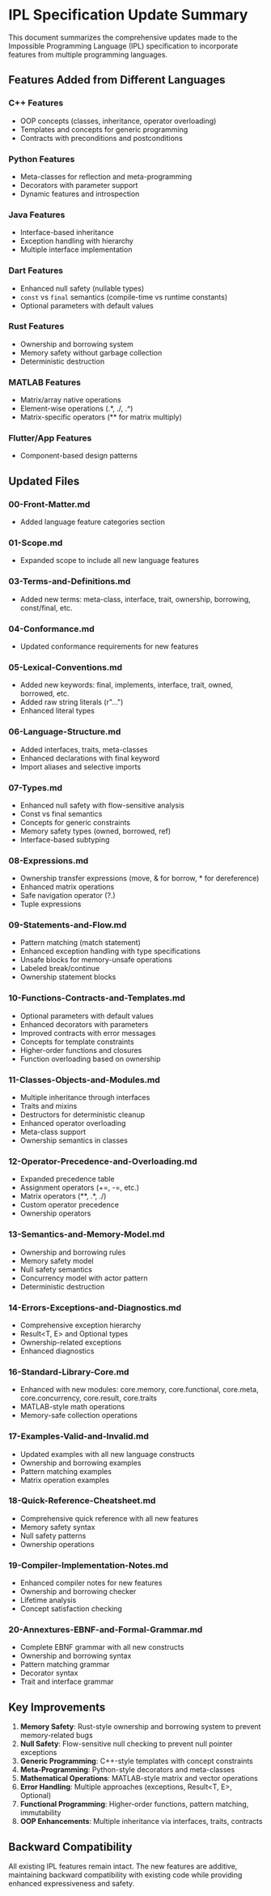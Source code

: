 # IPL Specification Update Summary

This document summarizes the comprehensive updates made to the Impossible Programming Language (IPL) specification to incorporate features from multiple programming languages.

## Features Added from Different Languages

### C++ Features
- OOP concepts (classes, inheritance, operator overloading)
- Templates and concepts for generic programming
- Contracts with preconditions and postconditions

### Python Features  
- Meta-classes for reflection and meta-programming
- Decorators with parameter support
- Dynamic features and introspection

### Java Features
- Interface-based inheritance
- Exception handling with hierarchy
- Multiple interface implementation

### Dart Features
- Enhanced null safety (nullable types)
- `const` vs `final` semantics (compile-time vs runtime constants)
- Optional parameters with default values

### Rust Features
- Ownership and borrowing system
- Memory safety without garbage collection
- Deterministic destruction

### MATLAB Features
- Matrix/array native operations
- Element-wise operations (.*, ./, .^)
- Matrix-specific operators (** for matrix multiply)

### Flutter/App Features
- Component-based design patterns

## Updated Files

### 00-Front-Matter.md
- Added language feature categories section

### 01-Scope.md
- Expanded scope to include all new language features

### 03-Terms-and-Definitions.md
- Added new terms: meta-class, interface, trait, ownership, borrowing, const/final, etc.

### 04-Conformance.md
- Updated conformance requirements for new features

### 05-Lexical-Conventions.md
- Added new keywords: final, implements, interface, trait, owned, borrowed, etc.
- Added raw string literals (r"...")
- Enhanced literal types

### 06-Language-Structure.md
- Added interfaces, traits, meta-classes
- Enhanced declarations with final keyword
- Import aliases and selective imports

### 07-Types.md
- Enhanced null safety with flow-sensitive analysis
- Const vs final semantics
- Concepts for generic constraints
- Memory safety types (owned<T>, borrowed<T>, ref<T>)
- Interface-based subtyping

### 08-Expressions.md
- Ownership transfer expressions (move, & for borrow, * for dereference)
- Enhanced matrix operations
- Safe navigation operator (?.)
- Tuple expressions

### 09-Statements-and-Flow.md
- Pattern matching (match statement)
- Enhanced exception handling with type specifications
- Unsafe blocks for memory-unsafe operations
- Labeled break/continue
- Ownership statement blocks

### 10-Functions-Contracts-and-Templates.md
- Optional parameters with default values
- Enhanced decorators with parameters
- Improved contracts with error messages
- Concepts for template constraints
- Higher-order functions and closures
- Function overloading based on ownership

### 11-Classes-Objects-and-Modules.md
- Multiple inheritance through interfaces
- Traits and mixins
- Destructors for deterministic cleanup
- Enhanced operator overloading
- Meta-class support
- Ownership semantics in classes

### 12-Operator-Precedence-and-Overloading.md
- Expanded precedence table
- Assignment operators (+=, -=, etc.)
- Matrix operators (**, .*, ./)
- Custom operator precedence
- Ownership operators

### 13-Semantics-and-Memory-Model.md
- Ownership and borrowing rules
- Memory safety model
- Null safety semantics
- Concurrency model with actor pattern
- Deterministic destruction

### 14-Errors-Exceptions-and-Diagnostics.md
- Comprehensive exception hierarchy
- Result<T, E> and Optional<T> types
- Ownership-related exceptions
- Enhanced diagnostics

### 16-Standard-Library-Core.md
- Enhanced with new modules: core.memory, core.functional, core.meta, core.concurrency, core.result, core.traits
- MATLAB-style math operations
- Memory-safe collection operations

### 17-Examples-Valid-and-Invalid.md
- Updated examples with all new language constructs
- Ownership and borrowing examples
- Pattern matching examples
- Matrix operation examples

### 18-Quick-Reference-Cheatsheet.md
- Comprehensive quick reference with all new features
- Memory safety syntax
- Null safety patterns
- Ownership operations

### 19-Compiler-Implementation-Notes.md
- Enhanced compiler notes for new features
- Ownership and borrowing checker
- Lifetime analysis
- Concept satisfaction checking

### 20-Annextures-EBNF-and-Formal-Grammar.md
- Complete EBNF grammar with all new constructs
- Ownership and borrowing syntax
- Pattern matching grammar
- Decorator syntax
- Trait and interface grammar

## Key Improvements

1. **Memory Safety**: Rust-style ownership and borrowing system to prevent memory-related bugs
2. **Null Safety**: Flow-sensitive null checking to prevent null pointer exceptions
3. **Generic Programming**: C++-style templates with concept constraints
4. **Meta-Programming**: Python-style decorators and meta-classes
5. **Mathematical Operations**: MATLAB-style matrix and vector operations
6. **Error Handling**: Multiple approaches (exceptions, Result<T, E>, Optional<T>)
7. **Functional Programming**: Higher-order functions, pattern matching, immutability
8. **OOP Enhancements**: Multiple inheritance via interfaces, traits, contracts

## Backward Compatibility

All existing IPL features remain intact. The new features are additive, maintaining backward compatibility with existing code while providing enhanced expressiveness and safety.